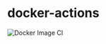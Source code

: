 # docker-actions

![Docker Image CI](https://github.com/needforspeed/docker-actions/workflows/Docker%20Image%20CI/badge.svg)
